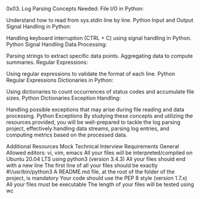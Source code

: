 0x03. Log Parsing
Concepts Needed:
File I/O in Python:

Understand how to read from sys.stdin line by line.
Python Input and Output
Signal Handling in Python:

Handling keyboard interruption (CTRL + C) using signal handling in Python.
Python Signal Handling
Data Processing:

Parsing strings to extract specific data points.
Aggregating data to compute summaries.
Regular Expressions:

Using regular expressions to validate the format of each line.
Python Regular Expressions
Dictionaries in Python:

Using dictionaries to count occurrences of status codes and accumulate file sizes.
Python Dictionaries
Exception Handling:

Handling possible exceptions that may arise during file reading and data processing.
Python Exceptions
By studying these concepts and utilizing the resources provided, you will be well-prepared to tackle the log parsing project, effectively handling data streams, parsing log entries, and computing metrics based on the processed data.

Additional Resources
Mock Technical Interview
Requirements
General
Allowed editors: vi, vim, emacs
All your files will be interpreted/compiled on Ubuntu 20.04 LTS using python3 (version 3.4.3)
All your files should end with a new line
The first line of all your files should be exactly #!/usr/bin/python3
A README.md file, at the root of the folder of the project, is mandatory
Your code should use the PEP 8 style (version 1.7.x)
All your files must be executable
The length of your files will be tested using wc
